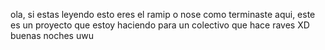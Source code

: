 ola, si estas leyendo esto eres el ramip o nose como terminaste aqui, este es un proyecto que estoy haciendo para un colectivo que hace raves XD
buenas noches uwu
